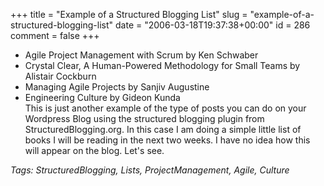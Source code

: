 +++
title = "Example of a Structured Blogging List"
slug = "example-of-a-structured-blogging-list"
date = "2006-03-18T19:37:38+00:00"
id = 286
comment = false
+++

      

*   Agile Project Management with Scrum by Ken Schwaber
*   Crystal Clear, A Human-Powered Methodology for Small Teams by Alistair Cockburn
*   Managing Agile Projects by Sanjiv Augustine
*   Engineering Culture by Gideon Kunda   <div>This is just another example of the type of posts you can do on your Wordpress Blog using the structured blogging plugin from StructuredBlogging.org. In this case I am doing a simple little list of books I will be reading in the next two weeks. I have no idea how this will appear on the blog. Let's see.</div>   

_Tags: StructuredBlogging, Lists, ProjectManagement, Agile, Culture_

<script type="application/x-subnode; charset=utf-8">
       <!-- the following is structured blog data for machine readers. -->
       <subnode xmlns:data-view="http://www.w3.org/2003/g/data-view#" data-view:transformation="http://structuredblogging.org/subnode-to-rdf-interpreter.xsl" xmlns="http://www.structuredblogging.org/xmlns#subnode">
            <xml-structured-blog-entry xmlns="http://www.structuredblogging.org/xmlns">
              <generator id="wpsb-1" type="x-wpsb-post" version="1"/><list type="list/list"><item>Agile Project Management with Scrum by Ken Schwaber</item><item>Crystal Clear, A Human-Powered Methodology for Small Teams by Alistair Cockburn</item><item>Managing Agile Projects by Sanjiv Augustine</item><item>Engineering Culture by Gideon Kunda</item><description>This is just another example of the type of posts you can do on your Wordpress Blog using the structured blogging plugin from StructuredBlogging.org. In this case I am doing a simple little list of books I will be reading in the next two weeks. I have no idea how this will appear on the blog. Let's see.</description><tags>StructuredBlogging, Lists, ProjectManagement, Agile, Culture</tags></list>
            </xml-structured-blog-entry>
       </subnode>
       </script>

